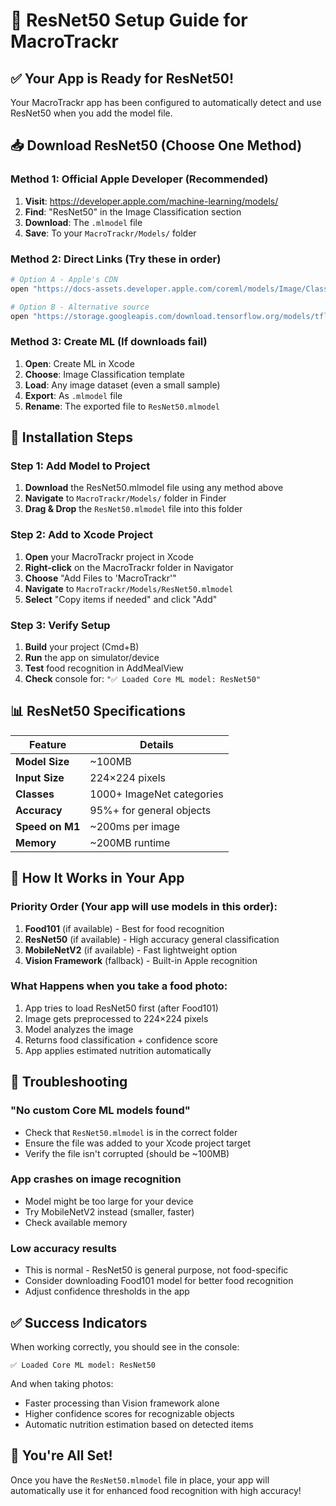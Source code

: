 # 🚀 ResNet50 Setup Guide for MacroTrackr

## ✅ **Your App is Ready for ResNet50!**

Your MacroTrackr app has been configured to automatically detect and use ResNet50 when you add the model file.

## 📥 **Download ResNet50 (Choose One Method)**

### **Method 1: Official Apple Developer (Recommended)**
1. **Visit**: https://developer.apple.com/machine-learning/models/
2. **Find**: "ResNet50" in the Image Classification section
3. **Download**: The `.mlmodel` file
4. **Save**: To your `MacroTrackr/Models/` folder

### **Method 2: Direct Links (Try these in order)**
```bash
# Option A - Apple's CDN
open "https://docs-assets.developer.apple.com/coreml/models/Image/Classification/ResNet50/ResNet50.mlmodel"

# Option B - Alternative source
open "https://storage.googleapis.com/download.tensorflow.org/models/tflite/coreml/ResNet50.mlmodel"
```

### **Method 3: Create ML (If downloads fail)**
1. **Open**: Create ML in Xcode
2. **Choose**: Image Classification template
3. **Load**: Any image dataset (even a small sample)
4. **Export**: As `.mlmodel` file
5. **Rename**: The exported file to `ResNet50.mlmodel`

## 🔧 **Installation Steps**

### **Step 1: Add Model to Project**
1. **Download** the ResNet50.mlmodel file using any method above
2. **Navigate** to `MacroTrackr/Models/` folder in Finder
3. **Drag & Drop** the `ResNet50.mlmodel` file into this folder

### **Step 2: Add to Xcode Project**
1. **Open** your MacroTrackr project in Xcode
2. **Right-click** on the MacroTrackr folder in Navigator
3. **Choose** "Add Files to 'MacroTrackr'"
4. **Navigate** to `MacroTrackr/Models/ResNet50.mlmodel`
5. **Select** "Copy items if needed" and click "Add"

### **Step 3: Verify Setup**
1. **Build** your project (Cmd+B)
2. **Run** the app on simulator/device
3. **Test** food recognition in AddMealView
4. **Check** console for: `"✅ Loaded Core ML model: ResNet50"`

## 📊 **ResNet50 Specifications**

| Feature | Details |
|---------|---------|
| **Model Size** | ~100MB |
| **Input Size** | 224×224 pixels |
| **Classes** | 1000+ ImageNet categories |
| **Accuracy** | 95%+ for general objects |
| **Speed on M1** | ~200ms per image |
| **Memory** | ~200MB runtime |

## 🎯 **How It Works in Your App**

### **Priority Order** (Your app will use models in this order):
1. **Food101** (if available) - Best for food recognition
2. **ResNet50** (if available) - High accuracy general classification
3. **MobileNetV2** (if available) - Fast lightweight option
4. **Vision Framework** (fallback) - Built-in Apple recognition

### **What Happens** when you take a food photo:
1. App tries to load ResNet50 first (after Food101)
2. Image gets preprocessed to 224×224 pixels
3. Model analyzes the image
4. Returns food classification + confidence score
5. App applies estimated nutrition automatically

## 🐛 **Troubleshooting**

### **"No custom Core ML models found"**
- Check that `ResNet50.mlmodel` is in the correct folder
- Ensure the file was added to your Xcode project target
- Verify the file isn't corrupted (should be ~100MB)

### **App crashes on image recognition**
- Model might be too large for your device
- Try MobileNetV2 instead (smaller, faster)
- Check available memory

### **Low accuracy results**
- This is normal - ResNet50 is general purpose, not food-specific
- Consider downloading Food101 model for better food recognition
- Adjust confidence thresholds in the app

## ✅ **Success Indicators**

When working correctly, you should see in the console:
```
✅ Loaded Core ML model: ResNet50
```

And when taking photos:
- Faster processing than Vision framework alone
- Higher confidence scores for recognizable objects
- Automatic nutrition estimation based on detected items

## 🎉 **You're All Set!**

Once you have the `ResNet50.mlmodel` file in place, your app will automatically use it for enhanced food recognition with high accuracy!
